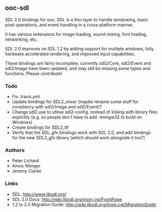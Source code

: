## ooc-sdl

SDL 2.0 bindings for ooc. SDL is a thin layer to handle windowing, basic
pixel operations, and event handling in a cross-platform manner.

It has various extensions for image loading, sound mixing, font loading,
networking, etc.

SDL 2.0 improves on SDL 1.2 by adding support for multiple windows, fully
hardware accelerated rendering, and improved input capabilities.

These bindings are fairly incomplete, currently sdl2/Core, sdl2/Event and
sdl2/Image have been updated, and may still be missing some types and
functions. Please contribute!

### Todo

  * Fix .travis.yml
  * Update bindings for SDL2_mixer (maybe rename some stuff for consitency
    with sdl2/Image and sdl2/Event)?
  * Change sdl2.use to utilise sdl2-config, instead of linking with library files
    explicitly (e.g. so people don't have to add -lmingw32 to build on Windows)
  * Create bindings for SDL2_ttf
  * Verify that the SDL_gfx bindings work with SDL 2.0, and add bindings for the
    new SDL2_gfx library (which should work alongside it too?)

### Authors

  * Peter Lichard
  * Amos Wenger
  * Jeremy Clarke

### Links

  * SDL: http://www.libsdl.org/
  * SDL 2.0 Docs: http://wiki.libsdl.org/moin.cgi/FrontPage
  * 1.2 to 2.0 Migration Guide: http://wiki.libsdl.org/moin.cgi/MigrationGuide

